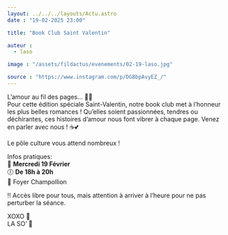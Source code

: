 ```yaml
---
layout: ../../../layouts/Actu.astro
date : "19-02-2025 23:00"

title: "Book Club Saint Valentin"

auteur :
  - laso

image : "/assets/fildactus/evenements/02-19-laso.jpg"

source : "https://www.instagram.com/p/DGBbpAvyEZ_/"
---
```


L’amour au fil des pages… 📖✨  
Pour cette édition spéciale Saint-Valentin, notre book club met à l’honneur les plus belles romances ! Qu’elles soient passionnées, tendres ou déchirantes, ces histoires d’amour nous font vibrer à chaque page. Venez en parler avec nous ! ☕💕

Le pôle culture vous attend nombreux !

Infos pratiques:  
📆 __Mercredi 19 Février__  
🕕 __De 18h à 20h__  
📍 Foyer Champollion

‼️ Accès libre pour tous, mais attention à arriver à l’heure pour ne pas perturber la séance.

XOXO 💋  
LA SO’ 💛